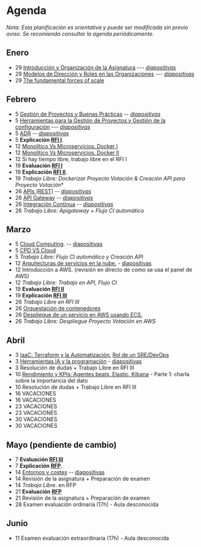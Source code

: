 # Agenda

*Nota: Esta planificación es orientativa y puede ser modificada sin previo aviso. Se recomienda consultar la agenda periódicamente.*

## Enero

* 29 [Introducción y Organización de la Asignatura](Introduccion.md) --- [*diapositivas*](pdf/Introduccion.pdf)
* 29 [Modelos de Dirección y Roles en las Organizaciones](teoria/Organizaciones.md) --- [*diapositivas*](pdf/Organizaciones.pdf)
* 29 [The fundamental forces of scale](https://longform.asmartbear.com/scale/)

## Febrero

* 5 [Gestión de Proyectos y Buenas Prácticas](teoria/gestion.md) -- [*diapositivas*](pdf/gestion.pdf)
* 5 [Herramientas para la Gestión de Proyectos y Gestión de la configuración](teoria/Herramientas-Gestion-Proyectos.md) --- [*diapositivas*](pdf/Herramientas-Gestion-Proyectos.pdf)
* 5 [ADR](ADR/Architecture-Decision-Record.md) -- [*diapositivas*](pdf/Architecture-Decision-Record.pdf)
* 5 __Explicación [RFI I](RFI/RFI-I.md)__.
* 12 [Monolítico Vs Microservicios. Docker I](teoria/Docker.md)
* 12 [Monolítico Vs Microservicios. Docker II](teoria/Docker.md)
* 12 Si hay tiempo libre, trabajo libre en el RFI I
* 19 __Evaluación [RFI I](RFI/RFI-I.md)__
* 19 __Explicación [RFI II](RFI/RFI-II.md)__.
* 19 *Trabajo Libre: Dockerizar Proyecto Votación & Creación API para Proyecto Votación**
* 26 [APIs (REST)](teoria/APIs.md) -- [*diapositivas*](pdf/APIs.pdf)
* 26 [API Gateway](teoria/API-Gateway.md) -- [*diapositivas*](pdf/API-Gateway.pdf)
* 26 [Integración Continua](teoria/Mejora-Continua.md) -- [*diapositivas*](pdf/Mejora-Continua.pdf)
* 26 *Trabajo Libre: Apigateway + Flujo CI automático*

## Marzo

* 5 [Cloud Computing](teoria/Cloud.md). -- [diapositivas](pdf/Cloud.pdf)
* 5 [CPD VS Cloud](pdf/Cloud%20Computing.pptx.pdf)
* 5 *Trabajo Libre: Flujo CI automático y Creación API*
* 12 [Arquitecturas de servicios en la nube.](teoria/Arquitecturas-nube.md) - [diapositivas](pdf/Arquitecturas-nube.pdf)
* 12 Introducción a AWS. (revisión en directo de como se usa el panel de AWS)
* 12 *Trabajo Libre: Trabajo en API, Flujo CI*
* 19 __Evaluación [RFI II](RFI/RFI-II.md)__
* 19 __Explicación [RFI III](RFI/RFI-III.md)__
* 26 *Trabajo Libre en RFI III*
* 26 [Orquestación de contenedores](pdf/Orquestación%20de%20Contenedores.pdf)
* 26 [Despliegue de un servicio en AWS usando ECS.](pdf/ECS.pdf)
* 26 *Trabajo Libre: Despliegue Proyecto Votación en AWS*

## Abril

* 3 [IaaC: Terraform y la Automatización.](terraform.md) [Rol de un SRE/DevOps](sre.md)
* 3 [Herramientas IA y la programación](teoria/Herramientas-IA.md) - [diapositivas](pdf/Herramientas-IA.pdf)
* 3 Resolución de dudas + Trabajo Libre en RFI III
* 10 [Rendimiento y KPIs: Agentes beats, Elastic, Kibana](teoria/metricas.md) - Parte 1: charla sobre la importancia del dato
* 10 Resolución de dudas + Trabajo Libre en RFI III
* 16 VACACIONES
* 16 VACACIONES
* 23 VACACIONES
* 23 VACACIONES
* 30 VACACIONES
* 30 VACACIONES

## Mayo (pendiente de cambio)

* 7 __Evaluación [RFI III](RFI/RFI-III.md)__
* 7 __Explicación [RFP](RFP/RFP.md)__.
* 14 [Entornos y costes](teoria/Entornos-y-Costes.md) -- [diapositivas](pdf/Entornos-y-Costes.pdf)
* 14 Revisión de la asignatura + Preparación de examen
* 14 *Trabajo Libre*. en RFP
* 21 __Evaluación [RFP](RFP/RFP.md)__
* 21 Revisión de la asignatura + Preparación de examen
* 28 Examen evaluación ordinaria (17h) - Aula desconocida

## Junio

* 11 Examen evaluación extraordinaria (17h) - Aula desconocida
